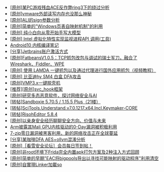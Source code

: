 + [[原创]某PC游戏残血ACE反作弊ring3下的绕过分析](https://bbs.kanxue.com/thread-284667.htm)
+ [[原创]vmware外部读写内存也没那么神秘](https://bbs.kanxue.com/thread-284956.htm)
+ [[原创]ALI的sign参数分析](https://bbs.kanxue.com/thread-284292.htm)
+ [[原创]简单的"Windows页表自映射机制"的利用](https://bbs.kanxue.com/thread-285332.htm)
+ [[原创] 纯小白向从零开始手写大模型](https://bbs.kanxue.com/thread-285388.htm)
+ [[原创] Intel 虚拟化特性实现监视进程API 调用(工具)](https://bbs.kanxue.com/thread-283716.htm)
+ [Android10 内核编译笔记](https://bbs.kanxue.com/thread-277224.htm)
+ [[分享]Jetbrains账户激活方式](https://bbs.kanxue.com/thread-284298.htm)
+ [[原创]FatbeansV1.0.5：TCP抓包改包与调试的瑞士军刀，融合了Wireshark、Fiddler、WPE](https://bbs.kanxue.com/thread-284571.htm)
+ [[原创] 使用 LAMDA 一键抓包以及通过代理进行国外应用抓包（视频教程）](https://bbs.kanxue.com/thread-281053.htm)
+ [[原创] 比亚迪hy SM4 白盒 DFA攻击](https://bbs.kanxue.com/thread-285313.htm)
+ [[原创]VMP3.x一键脱壳机](https://bbs.kanxue.com/thread-280278.htm)
+ [[推荐][原创]svc_hook框架](https://bbs.kanxue.com/thread-284713.htm)
+ [[原创]研究多态恶意软件，探讨网络安全与AI](https://bbs.kanxue.com/thread-277485.htm)
+ [[转帖]Sandboxie 5.70.5 / 1.15.5 Plus（21楼）](https://bbs.kanxue.com/thread-278793.htm)
+ [[转帖]SciTools.Understand.v7.0.1217.x64.Incl.Keymaker-CORE](https://bbs.kanxue.com/thread-285408.htm)
+ [[转帖]RisohEditor 5.8.4](https://bbs.kanxue.com/thread-282765.htm)
+ [[原创]以亲身安全经历聊聊安全方向、价值与未来](https://bbs.kanxue.com/thread-285407.htm)
+ [Arm披露其Mali GPU内核驱动的0-Day漏洞被积极利用](https://bbs.kanxue.com/thread-285411.htm)
+ [7-zip零日漏洞被黑客利用，新的网络攻击正在全球蔓延](https://bbs.kanxue.com/thread-285410.htm)
+ [[分享]某咖啡DFA AES+ollvm混淆分析](https://bbs.kanxue.com/thread-284992.htm)
+ [[原创]［看雪安全论坛］会员每日签到帖！](https://bbs.kanxue.com/thread-128928.htm)
+ [[原创]非root环境下Frida完全内置apk打包方案及2种注入方式回顾](https://bbs.kanxue.com/thread-284482.htm)
+ [[原创]简单的早期"EAC将bigpools导出以寻找可能映射的驱动程序"利用清空](https://bbs.kanxue.com/thread-285355.htm)
+ [[原创]自實現Linker加載so](https://bbs.kanxue.com/thread-282316.htm)
